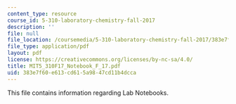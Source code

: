 ```yaml
---
content_type: resource
course_id: 5-310-laboratory-chemistry-fall-2017
description: ''
file: null
file_location: /coursemedia/5-310-laboratory-chemistry-fall-2017/383e7f60e613cd615a9847cd11b4dcca_MIT5_310F17_Notebook_F_17.pdf
file_type: application/pdf
layout: pdf
license: https://creativecommons.org/licenses/by-nc-sa/4.0/
title: MIT5_310F17_Notebook_F_17.pdf
uid: 383e7f60-e613-cd61-5a98-47cd11b4dcca
---
```

This file contains information regarding Lab Notebooks.
